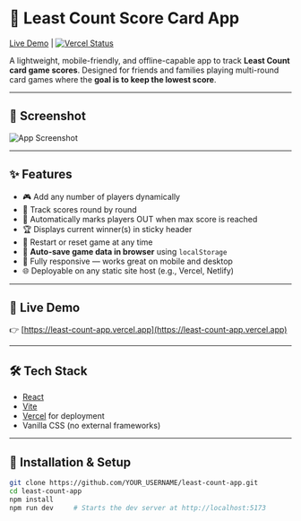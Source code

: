 # 🧮 Least Count Score Card App

[Live Demo](https://least-count-app.vercel.app) | [![Vercel Status](https://vercelbadge.vercel.app/api/nagasatishdwarampudi/least-count-app)](https://vercel.com)

A lightweight, mobile-friendly, and offline-capable app to track **Least Count card game scores**. Designed for friends and families playing multi-round card games where the **goal is to keep the lowest score**.

---

## 📸 Screenshot

![App Screenshot](public/screenshot.png) <!-- optional if you have one -->

---

## ✨ Features

- 🎮 Add any number of players dynamically
- 🧾 Track scores round by round
- 🧠 Automatically marks players OUT when max score is reached
- 🏆 Displays current winner(s) in sticky header
- 🔁 Restart or reset game at any time
- 💾 **Auto-save game data in browser** using `localStorage`
- 📱 Fully responsive — works great on mobile and desktop
- 🌐 Deployable on any static site host (e.g., Vercel, Netlify)

---

## 🚀 Live Demo

👉 [https://least-count-app.vercel.app](https://least-count-app.vercel.app)

---

## 🛠️ Tech Stack

- [React](https://reactjs.org/)
- [Vite](https://vitejs.dev/)
- [Vercel](https://vercel.com) for deployment
- Vanilla CSS (no external frameworks)

---

## 🧰 Installation & Setup

```bash
git clone https://github.com/YOUR_USERNAME/least-count-app.git
cd least-count-app
npm install
npm run dev     # Starts the dev server at http://localhost:5173
